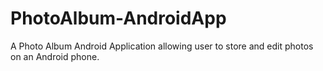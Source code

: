 # PhotoAlbum-AndroidApp
A Photo Album Android Application allowing user to store and edit photos on an Android phone.
